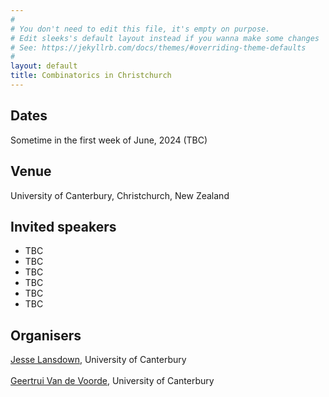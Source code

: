 ```yaml
---
#
# You don't need to edit this file, it's empty on purpose.
# Edit sleeks's default layout instead if you wanna make some changes
# See: https://jekyllrb.com/docs/themes/#overriding-theme-defaults
#
layout: default
title: Combinatorics in Christchurch
---
```


## Dates
Sometime in the first week of June, 2024 (TBC)

## Venue
University of Canterbury, Christchurch, New Zealand

## Invited speakers
- TBC
- TBC
- TBC
- TBC
- TBC
- TBC

## Organisers
[Jesse Lansdown](https://www.jesselansdown.com/), University of Canterbury <br></br>
[Geertrui Van de Voorde](https://www.canterbury.ac.nz/engineering/contact-us/people/geertrui-van-de-voorde.html), University of Canterbury
